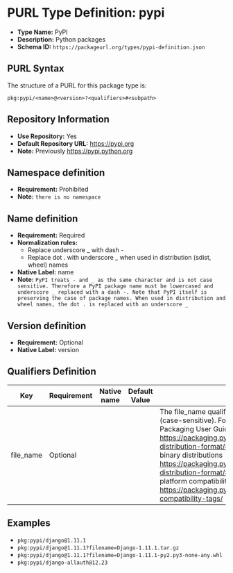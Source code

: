 <!--  NOTE: Auto-generated from the JSON PURL type definition.
Do not manually edit this file. Edit the JSON type definition instead. -->

# PURL Type Definition: pypi

- **Type Name:** PyPI
- **Description:** Python packages
- **Schema ID:** `https://packageurl.org/types/pypi-definition.json`

## PURL Syntax

The structure of a PURL for this package type is:

    pkg:pypi/<name>@<version>?<qualifiers>#<subpath>

## Repository Information

- **Use Repository:** Yes
- **Default Repository URL:** https://pypi.org
- **Note:** Previously https://pypi.python.org

## Namespace definition

- **Requirement:** Prohibited
- **Note:** `there is no namespace`

## Name definition

- **Requirement:** Required
- **Normalization rules:**
  - Replace underscore _ with dash -
  - Replace dot . with underscore _ when used in distribution (sdist, wheel) names
- **Native Label:** name
- **Note:** `PyPI treats - and _ as the same character and is not case sensitive. Therefore a PyPI package name must be lowercased and underscore _ replaced with a dash -. Note that PyPI itself is preserving the case of package names. When used in distribution and wheel names, the dot . is replaced with an underscore _`

## Version definition

- **Requirement:** Optional
- **Native Label:** version

## Qualifiers Definition

| Key  | Requirement | Native name | Default Value | Description |
|------|-------------|-------------|---------------|-------------|
| file_name | Optional |  |  | The file_name qualifier selects a particular distribution file (case-sensitive). For naming convention, see the Python Packaging User Guide on source distributions https://packaging.python.org/en/latest/specifications/source-distribution-format/#source-distribution-file-name and on binary distributions https://packaging.python.org/en/latest/specifications/binary-distribution-format/#file-name-convention and the rules for platform compatibility tags https://packaging.python.org/en/latest/specifications/platform-compatibility-tags/ |

## Examples

- `pkg:pypi/django@1.11.1`
- `pkg:pypi/django@1.11.1?filename=Django-1.11.1.tar.gz`
- `pkg:pypi/django@1.11.1?filename=Django-1.11.1-py2.py3-none-any.whl`
- `pkg:pypi/django-allauth@12.23`
